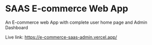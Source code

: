 # SAAS E-commerce Web App 

An E-commerce web App with complete user home page and Admin Dashboard

Live link: https://e-commerce-saas-admin.vercel.app/
